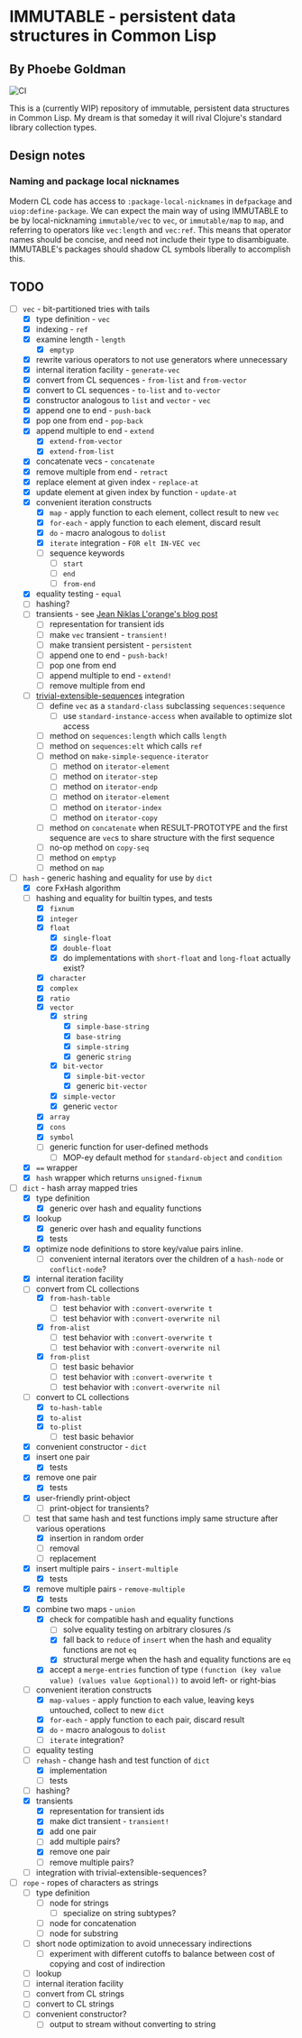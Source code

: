 # IMMUTABLE - persistent data structures in Common Lisp
## By Phoebe Goldman

![CI](https://github.com/gefjon/immutable/actions/workflows/CI.yml/badge.svg?branch=main)

This is a (currently WIP) repository of immutable, persistent data structures in Common
Lisp. My dream is that someday it will rival Clojure's standard library collection types.

## Design notes

### Naming and package local nicknames

Modern CL code has access to `:package-local-nicknames` in `defpackage` and
`uiop:define-package`. We can expect the main way of using IMMUTABLE to be by
local-nicknaming `immutable/vec` to `vec`, or `immutable/map` to `map`, and referring to
operators like `vec:length` and `vec:ref`. This means that operator names should be
concise, and need not include their type to disambiguate. IMMUTABLE's packages should
shadow CL symbols liberally to accomplish this.

## TODO

- [ ] `vec` - bit-partitioned tries with tails
  - [x] type definition - `vec`
  - [x] indexing - `ref`
  - [x] examine length - `length`
    - [x] `emptyp`
  - [x] rewrite various operators to not use generators where unnecessary
  - [x] internal iteration facility - `generate-vec`
  - [x] convert from CL sequences - `from-list` and `from-vector`
  - [x] convert to CL sequences - `to-list` and `to-vector`
  - [x] constructor analogous to `list` and `vector` - `vec`
  - [x] append one to end - `push-back`
  - [x] pop one from end - `pop-back`
  - [x] append multiple to end - `extend`
    - [x] `extend-from-vector`
    - [x] `extend-from-list`
  - [x] concatenate vecs - `concatenate`
  - [x] remove multiple from end - `retract`
  - [x] replace element at given index - `replace-at`
  - [x] update element at given index by function - `update-at`
  - [x] convenient iteration constructs
    - [x] `map` - apply function to each element, collect result to new `vec`
    - [x] `for-each` - apply function to each element, discard result
    - [x] `do` - macro analogous to `dolist`
    - [x] `iterate` integration - `FOR elt IN-VEC vec`
    - [ ] sequence keywords
      - [ ] `start`
      - [ ] `end`
      - [ ] `from-end`
  - [x] equality testing - `equal`
  - [ ] hashing?
  - [ ] transients - see [Jean Niklas L'orange's blog post](https://hypirion.com/musings/understanding-clojure-transients)
    - [ ] representation for transient ids
    - [ ] make `vec` transient - `transient!`
    - [ ] make transient persistent - `persistent`
    - [ ] append one to end - `push-back!`
    - [ ] pop one from end
    - [ ] append multiple to end - `extend!`
    - [ ] remove multiple from end
  - [ ] [trivial-extensible-sequences](https://shinmera.github.io/trivial-extensible-sequences/) integration
    - [ ] define `vec` as a `standard-class` subclassing `sequences:sequence`
      - [ ] use `standard-instance-access` when available to optimize slot access
    - [ ] method on `sequences:length` which calls `length`
    - [ ] method on `sequences:elt` which calls `ref`
    - [ ] method on `make-simple-sequence-iterator`
      - [ ] method on `iterator-element`
      - [ ] method on `iterator-step`
      - [ ] method on `iterator-endp`
      - [ ] method on `iterator-element`
      - [ ] method on `iterator-index`
      - [ ] method on `iterator-copy`
    - [ ] method on `concatenate` when RESULT-PROTOTYPE and the first sequence are `vec`s
          to share structure with the first sequence
    - [ ] no-op method on `copy-seq`
    - [ ] method on `emptyp`
    - [ ] method on `map`
- [ ] `hash` - generic hashing and equality for use by `dict`
  - [x] core FxHash algorithm
  - [ ] hashing and equality for builtin types, and tests
    - [x] `fixnum`
    - [x] `integer`
    - [x] `float`
      - [x] `single-float`
      - [x] `double-float`
      - [x] do implementations with `short-float` and `long-float` actually exist?
    - [x] `character`
    - [x] `complex`
    - [x] `ratio`
    - [x] `vector`
      - [x] `string`
        - [x] `simple-base-string`
        - [x] `base-string`
        - [x] `simple-string`
        - [x] generic `string`
      - [x] `bit-vector`
        - [x] `simple-bit-vector`
        - [x] generic `bit-vector`
      - [x] `simple-vector`
      - [x] generic `vector`
    - [x] `array`
    - [x] `cons`
    - [x] `symbol`
    - [ ] generic function for user-defined methods
      - [ ] MOP-ey default method for `standard-object` and `condition`
  - [x] `==` wrapper
  - [x] `hash` wrapper which returns `unsigned-fixnum`
- [ ] `dict` - hash array mapped tries
  - [x] type definition
    - [x] generic over hash and equality functions
  - [x] lookup
    - [x] generic over hash and equality functions
    - [x] tests
  - [x] optimize node definitions to store key/value pairs inline.
    - [ ] convenient internal iterators over the children of a `hash-node` or `conflict-node`?
  - [x] internal iteration facility
  - [ ] convert from CL collections
    - [x] `from-hash-table`
      - [ ] test behavior with `:convert-overwrite t`
      - [ ] test behavior with `:convert-overwrite nil`
    - [x] `from-alist`
      - [ ] test behavior with `:convert-overwrite t`
      - [ ] test behavior with `:convert-overwrite nil`
    - [x] `from-plist`
      - [ ] test basic behavior
      - [ ] test behavior with `:convert-overwrite t`
      - [ ] test behavior with `:convert-overwrite nil`
  - [ ] convert to CL collections
    - [x] `to-hash-table`
    - [x] `to-alist`
    - [x] `to-plist`
      - [ ] test basic behavior
  - [x] convenient constructor - `dict`
  - [x] insert one pair
    - [x] tests
  - [x] remove one pair
    - [x] tests
  - [x] user-friendly print-object
    - [ ] print-object for transients?
  - [ ] test that same hash and test functions imply same structure after various operations
    - [x] insertion in random order
    - [ ] removal
    - [ ] replacement
  - [x] insert multiple pairs - `insert-multiple`
    - [x] tests
  - [x] remove multiple pairs - `remove-multiple`
    - [x] tests
  - [x] combine two maps - `union`
    - [x] check for compatible hash and equality functions
      - [ ] solve equality testing on arbitrary closures /s
      - [x] fall back to `reduce` of `insert` when the hash and equality functions are not `eq`
      - [x] structural merge when the hash and equality functions are `eq`
    - [x] accept a `merge-entries` function of type `(function (key value value) (values
          value &optional))` to avoid left- or right-bias
  - [ ] convenient iteration constructs
    - [x] `map-values` - apply function to each value, leaving keys untouched, collect to new `dict`
    - [x] `for-each` - apply function to each pair, discard result
    - [x] `do` - macro analogous to `dolist`
    - [ ] `iterate` integration?
  - [ ] equality testing
  - [ ] `rehash` - change hash and test function of `dict`
    - [x] implementation
    - [ ] tests
  - [ ] hashing?
  - [x] transients
    - [x] representation for transient ids
    - [x] make dict transient - `transient!`
    - [x] add one pair
    - [ ] add multiple pairs?
    - [x] remove one pair
    - [ ] remove multiple pairs?
  - [ ] integration with trivial-extensible-sequences?
- [ ] `rope` - ropes of characters as strings
  - [ ] type definition
    - [ ] node for strings
      - [ ] specialize on string subtypes?
    - [ ] node for concatenation
    - [ ] node for substring
  - [ ] short node optimization to avoid unnecessary indirections
    - [ ] experiment with different cutoffs to balance between cost of copying and cost of indirection
  - [ ] lookup
  - [ ] internal iteration facility
  - [ ] convert from CL strings
  - [ ] convert to CL strings
  - [ ] convenient constructor?
      - [ ] output to stream without converting to string
